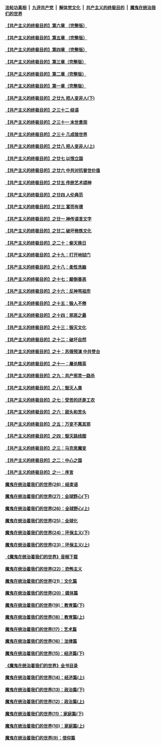 

####  [法轮功真相](../../../../basic/blob/master/README.md?t=07041831) &nbsp;|&nbsp; [九评共产党](../../../../9ping.md/blob/master/README.md?t=07041831) &nbsp;|&nbsp; [解体党文化](../../../../jtdwh.md/blob/master/README.md?t=07041831)  &nbsp;|&nbsp; [共产主义的终极目的](../../../../gczydzjmd.md/blob/master/README.md?t=07041831) &nbsp;|&nbsp; [魔鬼在统治我们的世界](../../../../mgztzwmdsj.md/blob/master/README.md?t=07041831) 

#### [【共产主义的终极目的】第六章 （完整版）](../pages/nsc422/n11428913.md?t=07041831) 

#### [【共产主义的终极目的】第五章 （完整版）](../pages/nsc422/n11428912.md?t=07041831) 

#### [【共产主义的终极目的】第四章 （完整版）](../pages/nsc422/n11428907.md?t=07041831) 

#### [【共产主义的终极目的】第三章（完整版）](../pages/nsc422/n11428848.md?t=07041831) 

#### [【共产主义的终极目的】第二章（完整版）](../pages/nsc422/n11428831.md?t=07041831) 

#### [【共产主义的终极目的】第一章（完整版）](../pages/nsc422/n11417651.md?t=07041831) 

#### [【共产主义的终极目的】之廿九 把人变非人(下)](../pages/nsc422/n11344140.md?t=07041831) 

#### [【共产主义的终极目的】之三十二 结语](../pages/nsc422/n11360535.md?t=07041831) 

#### [【共产主义的终极目的】之三十一 末世景观](../pages/nsc422/n11351129.md?t=07041831) 

#### [【共产主义的终极目的】之三十 几成狼世界](../pages/nsc422/n11348280.md?t=07041831) 

#### [【共产主义的终极目的】之廿八 把人变非人(上)](../pages/nsc422/n11340492.md?t=07041831) 

#### [【共产主义的终极目的】之廿七 以恨立国](../pages/nsc422/n11336944.md?t=07041831) 

#### [【共产主义的终极目的】之廿六 中共对抗普世价值](../pages/nsc422/n11324785.md?t=07041831) 

#### [【共产主义的终极目的】之廿五 传统艺术颂神](../pages/nsc422/n11296396.md?t=07041831) 

#### [【共产主义的终极目的】之廿四 人伦典范](../pages/nsc422/n11296397.md?t=07041831) 

#### [【共产主义的终极目的】之廿三 富而有德](../pages/nsc422/n11283598.md?t=07041831) 

#### [【共产主义的终极目的】之廿一 神传语言文字](../pages/nsc422/n11263265.md?t=07041831) 

#### [【共产主义的终极目的】之廿二 破坏修炼文化](../pages/nsc422/n11245728.md?t=07041831) 

#### [【共产主义的终极目的】之二十：偷天换日](../pages/nsc422/n11238846.md?t=07041831) 

#### [【共产主义的终极目的】之十九：打开地狱门](../pages/nsc422/n11206376.md?t=07041831) 

#### [【共产主义的终极目的】之十八：柔性洗脑](../pages/nsc422/n11199994.md?t=07041831) 

#### [【共产主义的终极目的】之十七：颠倒善恶](../pages/nsc422/n11179782.md?t=07041831) 

#### [【共产主义的终极目的】之十六：反神骂祖宗](../pages/nsc422/n11166798.md?t=07041831) 

#### [【共产主义的终极目的】之十五：毁人不倦](../pages/nsc422/n11166792.md?t=07041831) 

#### [【共产主义的终极目的】之十四：邪恶之最](../pages/nsc422/n11150249.md?t=07041831) 

#### [【共产主义的终极目的】之十三：毁灭文化](../pages/nsc422/n11135227.md?t=07041831) 

#### [【共产主义的终极目的】之十二：破坏自然](../pages/nsc422/n11135214.md?t=07041831) 

#### [【共产主义的终极目的】之十：苏俄预演 中共登台](../pages/nsc422/n11118424.md?t=07041831) 

#### [【共产主义的终极目的】之十一：屠杀精英](../pages/nsc422/n11118442.md?t=07041831) 

#### [【共产主义的终极目的】之九：共产邪灵一路杀](../pages/nsc422/n11114139.md?t=07041831) 

#### [【共产主义的终极目的】之八：毁灭人类](../pages/nsc422/n11108503.md?t=07041831) 

#### [【共产主义的终极目的】之七：受苦的还是工农](../pages/nsc422/n11101809.md?t=07041831) 

#### [【共产主义的终极目的】之六：甜头和苦头](../pages/nsc422/n11096971.md?t=07041831) 

#### [【共产主义的终极目的】之五：万变不离其邪](../pages/nsc422/n11091285.md?t=07041831) 

#### [【共产主义的终极目的】之四：毁灭路线图](../pages/nsc422/n11086284.md?t=07041831) 

#### [【共产主义的终极目的】之三：马克思魔变](../pages/nsc422/n11061941.md?t=07041831) 

#### [【共产主义的终极目的】之二：中心之国](../pages/nsc422/n11047728.md?t=07041831) 

#### [【共产主义的终极目的】之一：序言](../pages/nsc422/n11086077.md?t=07041831) 

#### [魔鬼在统治着我们的世界(28)：结束语](../pages/nsc422/n10936246.md?t=07041831) 

#### [魔鬼在统治着我们的世界(27)：全球野心(下)](../pages/nsc422/n10928319.md?t=07041831) 

#### [魔鬼在统治着我们的世界(26)：全球野心(上)](../pages/nsc422/n10900318.md?t=07041831) 

#### [魔鬼在统治着我们的世界(25)：全球化](../pages/nsc422/n10788205.md?t=07041831) 

#### [魔鬼在统治着我们的世界(24)：环保主义(下)](../pages/nsc422/n10695307.md?t=07041831) 

#### [魔鬼在统治着我们的世界(23)：环保主义(上)](../pages/nsc422/n10688613.md?t=07041831) 

#### [《魔鬼在统治着我们的世界》音频下载](../pages/nsc422/n10635553.md?t=07041831) 

#### [魔鬼在统治着我们的世界(22)：恐怖主义](../pages/nsc422/n10614727.md?t=07041831) 

#### [魔鬼在统治着我们的世界(21)：文化篇](../pages/nsc422/n10597706.md?t=07041831) 

#### [魔鬼在统治着我们的世界(20)：媒体篇](../pages/nsc422/n10586579.md?t=07041831) 

#### [魔鬼在统治着我们的世界(19)：教育篇(下)](../pages/nsc422/n10564808.md?t=07041831) 

#### [魔鬼在统治着我们的世界(18)：教育篇(上)](../pages/nsc422/n10526970.md?t=07041831) 

#### [魔鬼在统治着我们的世界(17)：艺术篇](../pages/nsc422/n10499093.md?t=07041831) 

#### [魔鬼在统治着我们的世界(16)：法律篇](../pages/nsc422/n10485969.md?t=07041831) 

#### [魔鬼在统治着我们的世界(15)：经济篇(下)](../pages/nsc422/n10469975.md?t=07041831) 

#### [《魔鬼在统治着我们的世界》全书目录](../pages/nsc422/n10464261.md?t=07041831) 

#### [魔鬼在统治着我们的世界(14)：经济篇(上)](../pages/nsc422/n10457370.md?t=07041831) 

#### [魔鬼在统治着我们的世界(13)：政治篇(下)](../pages/nsc422/n10448270.md?t=07041831) 

#### [魔鬼在统治着我们的世界(12)：政治篇(上)](../pages/nsc422/n10444576.md?t=07041831) 

#### [魔鬼在统治着我们的世界(11)：家庭篇(下)](../pages/nsc422/n10440961.md?t=07041831) 

#### [魔鬼在统治着我们的世界(10)：家庭篇(上)](../pages/nsc422/n10435448.md?t=07041831) 

#### [魔鬼在统治着我们的世界(9)：信仰篇](../pages/nsc422/n10432159.md?t=07041831) 

